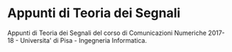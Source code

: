 # Appunti di Teoria dei Segnali

Appunti di Teoria dei Segnali del corso di Comunicazioni Numeriche 2017-18 - Universita' di Pisa - Ingegneria Informatica.
